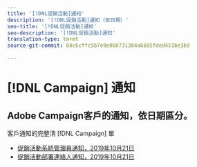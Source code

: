 ```yaml
---
title: '[!DNL促銷活動]通知'
description: '[!DNL促銷活動]通知（依日期）'
seo-title: '[!DNL促銷活動]通知'
seo-description: '[!DNL促銷活動]通知'
translation-type: tm+mt
source-git-commit: 84c6cffc5b7e9e060731384a6695fded451be3b9

---
```



# [!DNL Campaign] 通知

## Adobe Campaign客戶的通知，依日期區分。

客戶通知的完整清 [!DNL Campaign] 單

* [促銷活動系統管理員通知，2019年10月21日](campaign-admin.md)
* [促銷活動部署連絡人通知，2019年10月21日](campaign-deploy.md)

